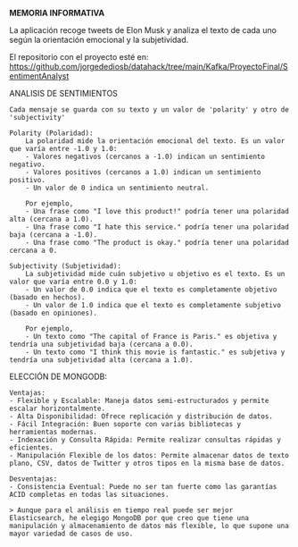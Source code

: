 **MEMORIA INFORMATIVA**

La aplicación recoge tweets de Elon Musk y analiza el texto de cada uno según la orientación emocional y la subjetividad.

El repositorio con el proyecto esté en: https://github.com/jorgedediosb/datahack/tree/main/Kafka/ProyectoFinal/SentimentAnalyst


ANALISIS DE SENTIMIENTOS

    Cada mensaje se guarda con su texto y un valor de 'polarity' y otro de 'subjectivity'

    Polarity (Polaridad):
        La polaridad mide la orientación emocional del texto. Es un valor que varía entre -1.0 y 1.0:
        - Valores negativos (cercanos a -1.0) indican un sentimiento negativo.
        - Valores positivos (cercanos a 1.0) indican un sentimiento positivo.
        - Un valor de 0 indica un sentimiento neutral.
        
        Por ejemplo,
        - Una frase como "I love this product!" podría tener una polaridad alta (cercana a 1.0).
        - Una frase como "I hate this service." podría tener una polaridad baja (cercana a -1.0).
        - Una frase como "The product is okay." podría tener una polaridad cercana a 0.

    Subjectivity (Subjetividad):
        La subjetividad mide cuán subjetivo u objetivo es el texto. Es un valor que varía entre 0.0 y 1.0:
        - Un valor de 0.0 indica que el texto es completamente objetivo (basado en hechos).
        - Un valor de 1.0 indica que el texto es completamente subjetivo (basado en opiniones).
        
        Por ejemplo,
        - Un texto como "The capital of France is Paris." es objetiva y tendría una subjetividad baja (cercana a 0.0).
        - Un texto como "I think this movie is fantastic." es subjetiva y tendría una subjetividad alta (cercana a 1.0).


ELECCIÓN DE MONGODB:

    Ventajas:
    - Flexible y Escalable: Maneja datos semi-estructurados y permite escalar horizontalmente.
    - Alta Disponibilidad: Ofrece replicación y distribución de datos.
    - Fácil Integración: Buen soporte con varias bibliotecas y herramientas modernas.
    - Indexación y Consulta Rápida: Permite realizar consultas rápidas y eficientes.
    - Manipulación Flexible de los datos: Permite almacenar datos de texto plano, CSV, datos de Twitter y otros tipos en la misma base de datos.

    Desventajas:
    - Consistencia Eventual: Puede no ser tan fuerte como las garantías ACID completas en todas las situaciones.

    > Aunque para el análisis en tiempo real puede ser mejor Elasticsearch, he elegigo MongoDB por que creo que tiene una manipulación y almacenamiento de datos más flexible, lo que supone una mayor variedad de casos de uso.

